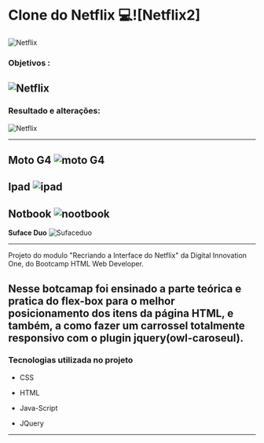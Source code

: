 # Clone do Netflix :computer:![Netflix2]

![Netflix](https://user-images.githubusercontent.com/80427325/111587545-1f53c480-87a1-11eb-906a-fffba11de7e0.PNG)


### Objetivos :
![Netflix](https://user-images.githubusercontent.com/80427325/111586486-aacc5600-879f-11eb-9057-2c53564fc7a1.PNG)
------------------------------------------------------------------------------------------
### Resultado e alterações:

![Netflix](https://user-images.githubusercontent.com/80427325/111587567-27136900-87a1-11eb-9816-6651e6fbe017.PNG)

-----------------------------------------------------------------------------------------
**Moto G4**
![moto G4](https://user-images.githubusercontent.com/80427325/111587104-8329bd80-87a0-11eb-8e54-d0db7a7e9a42.PNG)
------------------------------------------------------------------------------------------

**Ipad**
![ipad](https://user-images.githubusercontent.com/80427325/111587155-9472ca00-87a0-11eb-9068-2a2a1af26385.PNG)
------------------------------------------------------------------------------------------

**Notbook**
![nootbook](https://user-images.githubusercontent.com/80427325/111587207-a5234000-87a0-11eb-88fb-1cf1141400a4.PNG)
-----------------------------------------------------------------------------------------

**Suface Duo**
![Sufaceduo](https://user-images.githubusercontent.com/80427325/111587275-bd935a80-87a0-11eb-94f7-a4239c9f7cf7.PNG)

-----------------------------------------------------------------------------------




Projeto do modulo "Recriando a Interface do Netflix" da Digital Innovation One, do Bootcamp HTML Web Developer.

Nesse botcamap foi ensinado a  parte teórica e pratica do flex-box para o melhor posicionamento dos itens da página HTML, e também, a como fazer um carrossel totalmente responsivo com o plugin jquery(owl-caroseul).
-----------------------------------------------------------------------------------------

### Tecnologias utilizada no projeto

- CSS

- HTML

- Java-Script

- JQuery

------------------------------------------------------------------------------------------



